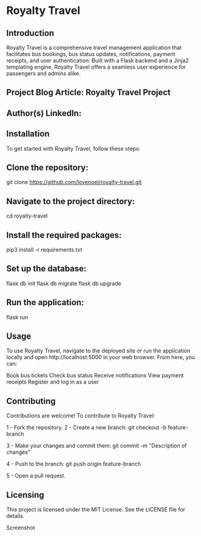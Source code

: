 # Royalty Travel
## Introduction
Royalty Travel is a comprehensive travel management application that facilitates bus bookings, bus status updates, notifications, payment receipts, and user authentication. Built with a Flask backend and a Jinja2 templating engine, Royalty Travel offers a seamless user experience for passengers and admins alike.

## Project Blog Article: Royalty Travel Project

## Author(s) LinkedIn:


## Installation
To get started with Royalty Travel, follow these steps:

## Clone the repository:

git clone https://github.com/lovenoel/royalty-travel.git

## Navigate to the project directory:
cd royalty-travel

## Install the required packages:
pip3 install -r requirements.txt

## Set up the database:
flask db init
flask db migrate
flask db upgrade

## Run the application:
flask run

## Usage
To use Royalty Travel, navigate to the deployed site or run the application locally and open http://localhost:5000 in your web browser. From here, you can:

Book bus tickets
Check bus status
Receive notifications
View payment receipts
Register and log in as a user

## Contributing
Contributions are welcome! To contribute to Royalty Travel:

1 - Fork the repository.
2 - Create a new branch:
git checkout -b feature-branch

3 - Make your changes and commit them:
git commit -m "Description of changes"

4 - Push to the branch:
git push origin feature-branch

5 - Open a pull request.

## Licensing
This project is licensed under the MIT License. See the LICENSE file for details.

Screenshot

